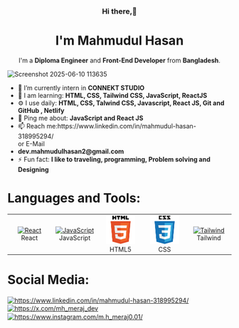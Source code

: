 <strong><h3 align="center" class="heading-element" dir="auto">Hi there,👋</h3> <h1 align="center" class="heading-element" dir="auto">I'm Mahmudul Hasan</h1> </strong> 

<p align="center" class="heading-element" dir="auto">I'm a <strong>Diploma Engineer</strong> and <strong>Front-End Developer</strong> from <strong>Bangladesh</strong>.</p>

![Screenshot 2025-06-10 113635](https://github.com/user-attachments/assets/69e73768-2fe2-4b9e-844b-fa8d402aae56) 

<ul>
  <li>🏢 I’m currently intern in <strong>CONNEKT STUDIO</strong> </li>
  <li>🌱 I am learning: <strong> HTML, CSS, Tailwind CSS, JavaScript, ReactJS</strong></li>
  <li>⚙️ I use daily: <strong>HTML, CSS, Talwind CSS, Javascript, React JS, Git and GitHub , Netlify</strong> </li>
  <li>💬 Ping me about: <strong>JavaScript and React JS</strong>  </li>
  <li>📫 Reach me:https://www.linkedin.com/in/mahmudul-hasan-318995294/</li>
 or E-Mail
 <li> <b>dev.mahmudulhasan2@gmail.com</b></li>
  <li>⚡ Fun fact: <strong>I like to traveling, programming, Problem solving and Designing </strong> </li>
</ul> 

<h1>Languages and Tools:</h1>
<markdown-accessiblity-table data-catalyst=""><table>
  <tbody><tr>
    <td align="center" width="96">
      <a target="_blank" rel="noopener noreferrer nofollow" href="https://camo.githubusercontent.com/0fcf9befefc83e207ed36bdeb3ac4f6c99132571ddb0f44e7a6ac872b0723352/68747470733a2f2f74656368737461636b2d67656e657261746f722e76657263656c2e6170702f72656163742d69636f6e2e737667"><img src="https://camo.githubusercontent.com/0fcf9befefc83e207ed36bdeb3ac4f6c99132571ddb0f44e7a6ac872b0723352/68747470733a2f2f74656368737461636b2d67656e657261746f722e76657263656c2e6170702f72656163742d69636f6e2e737667" alt="React" width="65" height="65" data-canonical-src="https://techstack-generator.vercel.app/react-icon.svg" style="max-width: 100%;"></a>
      <br>React
    </td> 
<td align="center" width="96">
      <a target="_blank" rel="noopener noreferrer nofollow" href="https://camo.githubusercontent.com/9f44b299b7e1173e15c41a2bb04863ca5e78c81ab947283d3b6f6475871b8f60/68747470733a2f2f74656368737461636b2d67656e657261746f722e76657263656c2e6170702f6a732d69636f6e2e737667"><img src="https://camo.githubusercontent.com/9f44b299b7e1173e15c41a2bb04863ca5e78c81ab947283d3b6f6475871b8f60/68747470733a2f2f74656368737461636b2d67656e657261746f722e76657263656c2e6170702f6a732d69636f6e2e737667" alt="JavaScript" width="65" height="65" data-canonical-src="https://techstack-generator.vercel.app/js-icon.svg" style="max-width: 100%;"></a>
      <br>JavaScript
    </td>
<!--     <td align="center" width="96">
      <a target="_blank" rel="noopener noreferrer nofollow" href="https://camo.githubusercontent.com/c19794479239935607c6c2e501a2f67e495e567ef91e0a1524474d645f52f86c/68747470733a2f2f63646e2e776f726c64766563746f726c6f676f2e636f6d2f6c6f676f732f6e6578746a732d322e737667"><img src="https://camo.githubusercontent.com/c19794479239935607c6c2e501a2f67e495e567ef91e0a1524474d645f52f86c/68747470733a2f2f63646e2e776f726c64766563746f726c6f676f2e636f6d2f6c6f676f732f6e6578746a732d322e737667" alt="Next.js" width="65" height="65" data-canonical-src="https://cdn.worldvectorlogo.com/logos/nextjs-2.svg" style="max-width: 100%;"></a>
      <br>Next.js
    </td> -->
<!--     <td align="center" width="96">
      <a target="_blank" rel="noopener noreferrer nofollow" href="https://raw.githubusercontent.com/devicons/devicon/master/icons/vuejs/vuejs-original-wordmark.svg"><img src="https://raw.githubusercontent.com/devicons/devicon/master/icons/vuejs/vuejs-original-wordmark.svg" alt="Vue.js" width="65" height="65" style="max-width: 100%;"></a>
      <br>Vue.js
    </td> -->
<!--     <td align="center" width="96">
      <a target="_blank" rel="noopener noreferrer nofollow" href="https://raw.githubusercontent.com/devicons/devicon/master/icons/redux/redux-original.svg"><img src="https://raw.githubusercontent.com/devicons/devicon/master/icons/redux/redux-original.svg" alt="Redux" width="65" height="65" style="max-width: 100%;"></a>
      <br>Redux
    </td> -->
    <td align="center" width="96">
      <a target="_blank" rel="noopener noreferrer nofollow" href="https://raw.githubusercontent.com/devicons/devicon/master/icons/html5/html5-original-wordmark.svg"><img src="https://raw.githubusercontent.com/devicons/devicon/master/icons/html5/html5-original-wordmark.svg" alt="HTML5" width="65" height="65" style="max-width: 100%;"></a>
      <br>HTML5
    </td>
    <td align="center" width="96">
      <a target="_blank" rel="noopener noreferrer nofollow" href="https://raw.githubusercontent.com/devicons/devicon/master/icons/css3/css3-original-wordmark.svg"><img src="https://raw.githubusercontent.com/devicons/devicon/master/icons/css3/css3-original-wordmark.svg" alt="CSS3" width="65" height="65" style="max-width: 100%;"></a>
      <br>CSS
    </td>
    <td align="center" width="96">
      <a target="_blank" rel="noopener noreferrer nofollow" href="https://camo.githubusercontent.com/52643e404ca1a1d90beb0095ebddda4b16b8c30dfcfeb5d42355a2df037c7c8e/68747470733a2f2f7777772e766563746f726c6f676f2e7a6f6e652f6c6f676f732f7461696c77696e646373732f7461696c77696e646373732d69636f6e2e737667"><img src="https://camo.githubusercontent.com/52643e404ca1a1d90beb0095ebddda4b16b8c30dfcfeb5d42355a2df037c7c8e/68747470733a2f2f7777772e766563746f726c6f676f2e7a6f6e652f6c6f676f732f7461696c77696e646373732f7461696c77696e646373732d69636f6e2e737667" alt="Tailwind" width="65" height="65" data-canonical-src="https://www.vectorlogo.zone/logos/tailwindcss/tailwindcss-icon.svg" style="max-width: 100%;"></a>
      <br>Tailwind
    </td> 
  </tr>
  
  </tr>
</tbody></table></markdown-accessiblity-table>

<h1>Social Media:</h1> 
<p align="left" dir="auto">
<a href="https://www.linkedin.com/in/mahmudul-hasan-318995294/" rel="nofollow"><img align="center" src="https://raw.githubusercontent.com/rahuldkjain/github-profile-readme-generator/master/src/images/icons/Social/linked-in-alt.svg" alt="https://www.linkedin.com/in/mahmudul-hasan-318995294/" height="30" width="40" style="max-width: 100%;"></a>
<a href="https://x.com/mh_meraj_dev" rel="nofollow"><img align="center" src="https://raw.githubusercontent.com/rahuldkjain/github-profile-readme-generator/master/src/images/icons/Social/twitter.svg" alt="https://x.com/mh_meraj_dev" height="30" width="40" style="max-width: 100%;"></a>
<a href="https://www.instagram.com/m.h_meraj0.01/" rel="nofollow"><img align="center" src="https://raw.githubusercontent.com/rahuldkjain/github-profile-readme-generator/master/src/images/icons/Social/instagram.svg" alt="https://www.instagram.com/m.h_meraj0.01/" height="30" width="40" style="max-width: 100%;"></a>
</p> 
